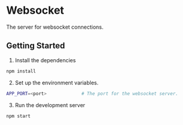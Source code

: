 # Websocket

The server for websocket connections.

## Getting Started

1. Install the dependencies

```bash
npm install
```

2. Set up the environment variables.

```bash
APP_PORT=<port>             # The port for the websocket server.
```

3. Run the development server

```bash
npm start
```
